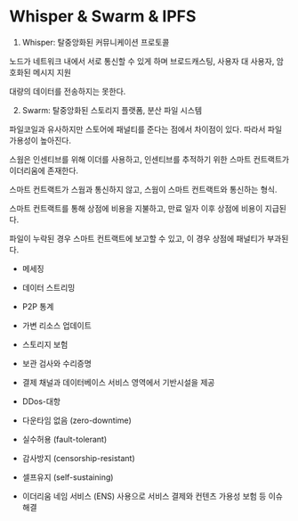 # Whisper & Swarm & IPFS

1. Whisper: 탈중앙화된 커뮤니케이션 프로토콜

노드가 네트워크 내에서 서로 통신할 수 있게 하며 브로드캐스팅, 사용자 대 사용자, 암호화된 메시지 지원

대량의 데이터를 전송하지는 못한다.

2. Swarm: 탈중앙화된 스토리지 플랫폼, 분산 파일 시스템

파일코일과 유사하지만 스토어에 패널티를 준다는 점에서 차이점이 있다. 따라서 파일 가용성이 높아진다.

스웜은 인센티브를 위해 이더를 사용하고, 인센티브를 추적하기 위한 스마트 컨트랙트가 이더리움에 존재한다.

스마트 컨트랙트가 스웜과 통신하지 않고, 스웜이 스마트 컨트랙트와 통신하는 형식.

스마트 컨트랙트를 통해 상점에 비용을 지불하고, 만료 일자 이후 상점에 비용이 지급된다.

파일이 누락된 경우 스마트 컨트랙트에 보고할 수 있고, 이 경우 상점에 패널티가 부과된다.

- 메세징
- 데이터 스트리밍
- P2P 통계
- 가변 리소스 업데이트
- 스토리지 보험
- 보관 검사와 수리증명
- 결제 채널과 데이터베이스 서비스 영역에서 기반시설을 제공

- DDos-대항
- 다운타임 없음 (zero-downtime)
- 실수허용 (fault-tolerant)
- 감사방지 (censorship-resistant)
- 셀프유지 (self-sustaining)

- 이더리움 네임 서비스 (ENS) 사용으로 서비스 결제와 컨텐츠 가용성 보험 등 이슈 해결